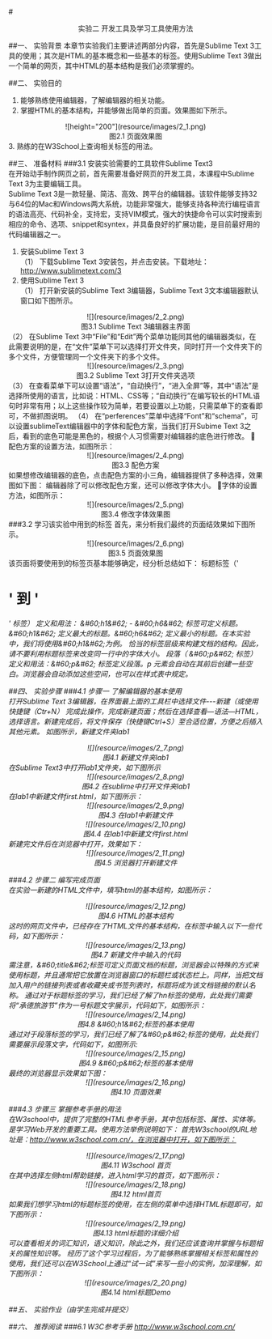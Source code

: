 #<center>实验二 开发工具及学习工具使用方法</center>

##一、	实验背景
 本章节实验我们主要讲述两部分内容，首先是Sublime Text 3工具的使用；其次是HTML的基本概念和一些基本的标签。使用Sublime Text 3做出一个简单的网页，其中HTML的基本结构是我们必须掌握的。  
 
##二、	实验目的
1.	能够熟练使用编辑器，了解编辑器的相关功能。
2.	掌握HTML的基本结构，并能够做出简单的页面。效果图如下所示。  

<center>![height="200"](resource/images/2_1.png)</center>  
<center>图2.1 页面效果图</center>  
3.	熟练的在W3School上查询相关标签的用法。    

##三、	准备材料 
###3.1	安装实验需要的工具软件Sublime Text3  
在开始动手制作网页之前，首先需要准备好网页的开发工具，本课程中Sublime Text 3为主要编辑工具。  
Sublime Text 3是一款轻量、简洁、高效、跨平台的编辑器。该软件能够支持32与64位的Mac和Windows两大系统，功能非常强大，能够支持各种流行编程语言的语法高亮、代码补全，支持宏，支持VIM模式，强大的快捷命令可以实时搜索到相应的命令、选项、snippet和syntex，并具备良好的扩展功能，是目前最好用的代码编辑器之一。
  1. 安装Sublime Text 3  
  （1）	下载Sublime Text 3安装包，并点击安装。下载地址：http://www.sublimetext.com/3
  2. 使用Sublime Text 3  
  （1）	打开新安装的Sublime Text 3编辑器，Sublime Text 3文本编辑器默认窗口如下图所示。  
  
  <center>![](resource/images/2_2.png)</center>  
  <center>图3.1  Sublime Text 3编辑器主界面</center>  
  （2）	在Sublime Text 3中“File”和“Edit”两个菜单功能同其他的编辑器类似，在此需要说明的是，在“文件”菜单下可以选择打开文件夹，同时打开一个文件夹下的多个文件，方便管理同一个文件夹下的多个文件。
  
  <center>![](resource/images/2_3.png)</center>  
  <center>图3.2  Sublime Text 3打开文件夹选项</center>  
  （3）	在查看菜单下可以设置“语法”，“自动换行”，“进入全屏”等，其中“语法”是选择所使用的语言，比如说：HTML、CSS等；“自动换行”在编写较长的HTML语句时非常有用；以上这些操作较为简单，若要设置以上功能，只需菜单下的查看即可，不做抓图说明。  
  （4）	在“perferences”菜单中选择“Font”和“schema”，可以设置sublimeText编辑器中的字体和配色方案，当我们打开Subime Text 3之后，看到的底色可能是黑色的，根据个人习惯需要对编辑器的底色进行修改。
	配色方案的设置方法，如图所示：
  
  <center>![](resource/images/2_4.png)</center>  
  <center>图3.3 配色方案</center>  
    如果想修改编辑器的底色，点击配色方案的小三角，编辑器提供了多种选择，效果图如下图： 
    编辑器除了可以修改配色方案，还可以修改字体大小。 
字体的设置方法，如图所示：
  
  <center>![](resource/images/2_5.png)</center>  
  <center>图3.4 修改字体效果图</center>  
###3.2	学习该实验中用到的标签
首先，来分析我们最终的页面结效果如下图所示。
  
  <center>![](resource/images/2_6.png)</center>  
  <center>图3.5 页面效果图</center>  
该页面将要使用到的标签页基本能够确定，经分析总结如下：  
标题标签（'<h1>' 到 '<h6>' 标签）  
定义和用法： &amp;#60;h1&amp;#62; - &amp;#60;h6&amp;#62; 标签可定义标题。&amp;#60;h1&amp;#62; 定义最大的标题。&amp;#60;h6&amp;#62; 定义最小的标题。在本实验中，我们将使用&amp;#60;h1&amp;#62;为例。
恰当的标签层级来构建文档的结构。因此，请不要利用标题标签来改变同一行中的字体大小。  
段落（ &amp;#60;p&amp;#62; 标签）  
定义和用法：&amp;#60;p&amp;#62; 标签定义段落。p 元素会自动在其前后创建一些空白。浏览器会自动添加这些空间，也可以在样式表中规定。  

##四、	实验步骤 
###4.1	步骤一  了解编辑器的基本使用  
打开Sublime Text 3编辑器，在界面最上面的工具栏中选择文件---新建（或使用快捷键（Ctr+N） 完成此操作，完成新建页面；然后在选择查看—语法—HTML，选择语言。新建完成后，将文件保存（快捷键Ctrl+S）至合适位置，方便之后插入其他元素。
如图所示，新建文件夹lab1
  
  <center>![](resource/images/2_7.png)</center>  
  <center>图4.1 新建文件夹lab1</center>  
在Sublime Text3中打开lab1文件夹，如下图所示
  
  <center>![](resource/images/2_8.png)</center>  
  <center>图4.2 在sublime中打开文件夹lab1</center>  
在lab1中新建文件first.html，如下图所示：
  
  <center>![](resource/images/2_9.png)</center>  
  <center>图4.3 在lab1中新建文件</center>  
  <center>![](resource/images/2_10.png)</center>  
  <center>图4.4 在lab1中新建文件first.html</center>  
新建完文件后在浏览器中打开，效果如下：
  <center>![](resource/images/2_11.png)</center>  
  <center>图4.5  浏览器打开新建文件</center>  
  
###4.2	步骤二  编写完成页面  
在实验一新建的HTML文件中，填写html的基本结构，如图所示：
  
  <center>![](resource/images/2_12.png)</center>  
  <center>图4.6 HTML的基本结构</center>  
这时的网页文件中，已经存在了HTML文件的基本结构，在<head>标签中输入以下一些代码，如下图所示：
  
  <center>![](resource/images/2_13.png)</center>  
  <center>图4.7  新建文件中输入的代码</center>  
需注意，&amp;#60;title&amp;#62;标签可定义页面文档的标题，浏览器会以特殊的方式来使用标题，并且通常把它放置在浏览器窗口的标题栏或状态栏上。同样，当把文档加入用户的链接列表或者收藏夹或书签列表时，标题将成为该文档链接的默认名称。
通过对于标题标签的学习，我们已经了解了hn标签的使用，此处我们需要将“承德旅游节”作为一号标题文字展示，代码如下，如图所示：
  
  <center>![](resource/images/2_14.png)</center>  
  <center>图4.8  &amp;#60;h1&amp;#62;标签的基本使用</center>  
通过对于段落标签的学习，我们已经了解了&amp;#60;p&amp;#62;标签的使用，此处我们需要展示段落文字，代码如下，如图所示:  
  
  <center>![](resource/images/2_15.png)</center>    
  <center>图4.9  &amp;#60;p&amp;#62;标签的基本使用</center>   
最终的浏览器显示效果如下图：
  
  <center>![](resource/images/2_16.png)</center>  
  <center>图4.10 页面效果</center>  
  
###4.3 步骤三  掌握参考手册的用法  
在W3school中，提供了完整的HTML参考手册，其中包括标签、属性、实体等。是学习Web开发的重要工具。使用方法举例说明如下：
首先W3school的URL地址是：http://www.w3school.com.cn/，在浏览器中打开，如下图所示：
  
  <center>![](resource/images/2_17.png)</center>
  <center>图4.11  W3school 首页</center>  
在其中选择左侧html帮助链接，进入html学习的首页，如下图所示：
  
  <center>![](resource/images/2_18.png)</center>  
  <center>图4.12  html首页</center>  
如果我们想学习html的标题标签的使用，在左侧的菜单中选择HTML标题即可，如下图所示：
  
  <center>![](resource/images/2_19.png)</center>  
  <center>图4.13  html标题的详细介绍</center>  
可以查看相关的词汇知识，语义知识，除此之外，我们还应该查询并掌握与标题相关的属性知识等。 
经历了这个学习过程后，为了能够熟练掌握相关标签和属性的使用，我们还可以在W3School上通过“试一试”来写一些小的实例，加深理解，如下图所示：
  
  <center>![](resource/images/2_20.png)</center>  
  <center>图4.14  html标题Demo</center>  
  
##五、	实验作业（由学生完成并提交）

##六、	推荐阅读 
###6.1  W3C参考手册   http://www.w3school.com.cn/
